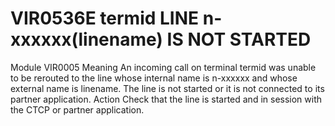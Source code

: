 # VIR0536E termid LINE n-xxxxxx(linename) IS NOT STARTED
Module
    VIR0005
Meaning
    An incoming call on terminal termid was unable to be rerouted to the line whose internal name is n-xxxxxx and whose external name is linename. The line is not started or it is not connected to its partner application.
Action
    Check that the line is started and in session with the CTCP or partner application.

